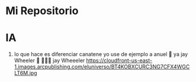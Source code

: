 # Mi Repositorio 
# IA 
1. lo que hace es diferenciar canatene yo use de ejemplo a anuel 🎤 ya jay Wheeler 🎤
🎵🎵🎵
jay Wheeeler https://cloudfront-us-east-1.images.arcpublishing.com/eluniverso/BT4KOBXCURC3NG7CFX4WGCLT6M.jpg


 
    
